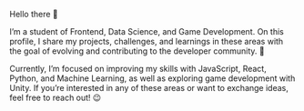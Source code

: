 Hello there 👋

I’m a student of Frontend, Data Science, and Game Development. On this profile, I share my projects, challenges, and learnings in these areas with the goal of evolving and contributing to the developer community. 🚀

Currently, I’m focused on improving my skills with JavaScript, React, Python, and Machine Learning, as well as exploring game development with Unity. If you’re interested in any of these areas or want to exchange ideas, feel free to reach out! 😉
